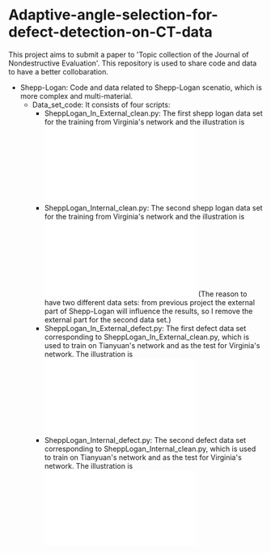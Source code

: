 # Adaptive-angle-selection-for-defect-detection-on-CT-data
This project aims to submit a paper to 'Topic collection of the Journal of Nondestructive Evaluation'. This repository is used to share code and data to have a better collobaration.

- Shepp-Logan: Code and data related to Shepp-Logan scenatio, which is more complex and multi-material.
  - Data_set_code: It consists of four scripts:
     - SheppLogan_In_External_clean.py: The first shepp logan data set for the training from Virginia's network and the illustration is ![First_Shepp_Logan_dataset](Shepp_Logan/Shepp_data_In_External_clean.pdf)
     - SheppLogan_Internal_clean.py: The second shepp logan data set for the training from Virginia's network and the illustration is ![Second_Shepp_Logan_dataset](Shepp_Logan/Shepp_data_Internal_clean.pdf) (The reason to have two different data sets: from previous project the external part of Shepp-Logan will influence the results, so I remove the external part for the second data set.)
     - SheppLogan_In_External_defect.py: The first defect data set corresponding to SheppLogan_In_External_clean.py, which is used to train on Tianyuan's network and as the test for Virginia's network. The illustration is ![First_defect_dataset](Shepp_data_In_External_defect.pdf)
     - SheppLogan_Internal_defect.py: The second defect data set corresponding to SheppLogan_Internal_clean.py, which is used to train on Tianyuan's network and as the test for Virginia's network. The illustration is ![Second_defect_dataset](Shepp_data_Internal_defect.pdf)
       

